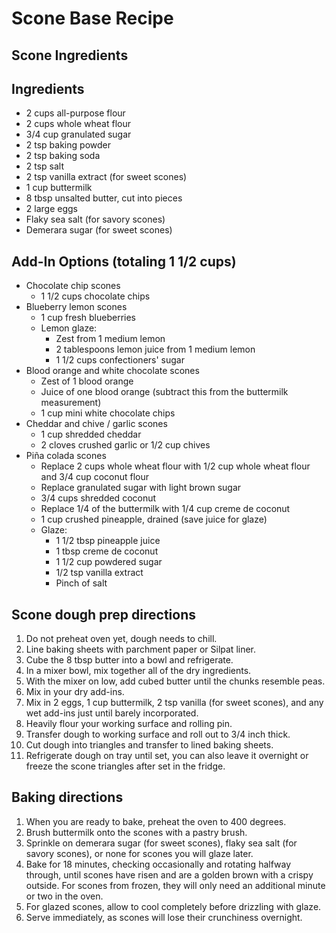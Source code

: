 # Scone Base Recipe

## Scone Ingredients 

## Ingredients
* 2 cups all-purpose flour 
* 2 cups whole wheat flour
* 3/4 cup granulated sugar
* 2 tsp baking powder
* 2 tsp baking soda
* 2 tsp salt
* 2 tsp vanilla extract (for sweet scones)
* 1 cup buttermilk
* 8 tbsp unsalted butter, cut into pieces
* 2 large eggs
* Flaky sea salt (for savory scones)
* Demerara sugar (for sweet scones)

## Add-In Options (totaling 1 1/2 cups)
* Chocolate chip scones
  * 1 1/2 cups chocolate chips
* Blueberry lemon scones
  * 1 cup fresh blueberries
  * Lemon glaze:
    * Zest from 1 medium lemon
    * 2 tablespoons lemon juice from 1 medium lemon
    * 1 1/2 cups confectioners' sugar
* Blood orange and white chocolate scones
  * Zest of 1 blood orange
  * Juice of one blood orange (subtract this from the buttermilk measurement)
  * 1 cup mini white chocolate chips
* Cheddar and chive / garlic scones
  * 1 cup shredded cheddar
  * 2 cloves crushed garlic or 1/2 cup chives
* Piña colada scones
  * Replace 2 cups whole wheat flour with 1/2 cup whole wheat flour and 3/4 cup coconut flour
  * Replace granulated sugar with light brown sugar
  * 3/4 cups shredded coconut
  * Replace 1/4 of the buttermilk with 1/4 cup creme de coconut
  * 1 cup crushed pineapple, drained (save juice for glaze)
  * Glaze:
    * 1 1/2 tbsp pineapple juice
    * 1 tbsp creme de coconut
    * 1 1/2 cup powdered sugar
    * 1/2 tsp vanilla extract
    * Pinch of salt

## Scone dough prep directions
1. Do not preheat oven yet, dough needs to chill.
1. Line baking sheets with parchment paper or Silpat liner.
1. Cube the 8 tbsp butter into a bowl and refrigerate.
1. In a mixer bowl, mix together all of the dry ingredients.
1. With the mixer on low, add cubed butter until the chunks resemble peas.
1. Mix in your dry add-ins.
1. Mix in 2 eggs, 1 cup buttermilk,  2 tsp vanilla (for sweet scones), and any wet add-ins just until barely incorporated.
1. Heavily flour your working surface and rolling pin.
1. Transfer dough to working surface and roll out to 3/4 inch thick.
1. Cut dough into triangles and transfer to lined baking sheets.
1. Refrigerate dough on tray until set, you can also leave it overnight or freeze the scone triangles after set in the fridge. 

## Baking directions
1. When you are ready to bake, preheat the oven to 400 degrees.
1. Brush buttermilk onto the scones with a pastry brush.
1. Sprinkle on demerara sugar (for sweet scones), flaky sea salt (for savory scones), or none for scones you will glaze later.
1. Bake for 18 minutes, checking occasionally and rotating halfway through, until scones have risen and are a golden brown with a crispy outside. For scones from frozen, they will only need an additional minute or two in the oven.
1. For glazed scones, allow to cool completely before drizzling with glaze.
1. Serve immediately, as scones will lose their crunchiness overnight.
